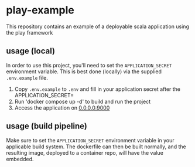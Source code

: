 # play-example

This repository contains an example of a deployable scala application using the play framework

## usage (local)

In order to use this project, you'll need to set the `APPLICATION_SECRET` environment variable. This is best done (locally) via the supplied `.env.example` file.

1. Copy `.env.example` to `.env` and fill in your application secret after the APPLICATION_SECRET=
2. Run 'docker compose up -d' to build and run the project
3. Access the application on [0.0.0.0:9000](localhost:9000)

## usage (build pipeline)

Make sure to set the `APPLICATION_SECRET` environment variable in your applicable build system. The dockerfile can then be built normally, and the resulting image, deployed to a container repo, will have the value embedded.
